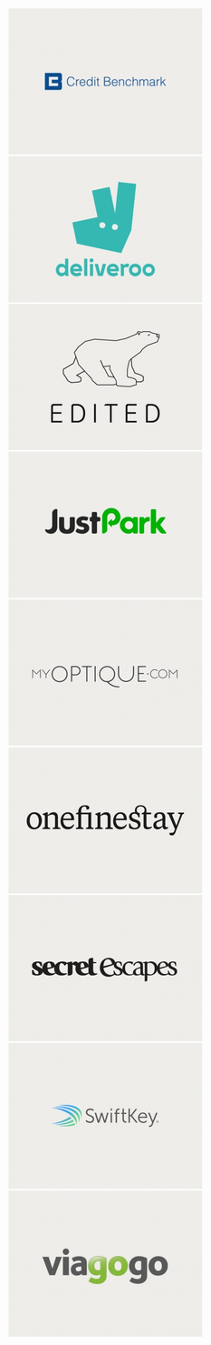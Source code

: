 <div class="companies">
  <div class="company"><img src="images/creditbenchmark.jpg" /></div>
  <div class="company"><img src="images/deliveroo.jpg" /></div>
  <div class="company"><img src="images/edited.jpg" /></div>
  <div class="company"><img src="images/justpark.jpg" /></div>
  <div class="company"><img src="images/myoptique.jpg" /></div>
  <div class="company"><img src="images/onefinestay.jpg" /></div>
  <div class="company"><img src="images/secretescapes.jpg" /></div>
  <div class="company"><img src="images/swiftkey.jpg" /></div>
  <div class="company"><img src="images/viagogo.jpg" /></div>
</div>
